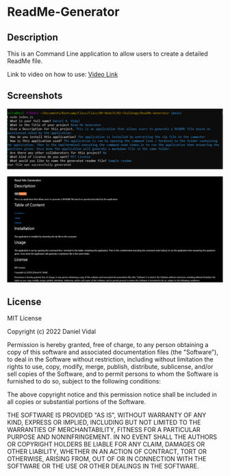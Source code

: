 # ReadMe-Generator

## Description
This is an Command Line application to allow users to create a detailed ReadMe file.

Link to video on how to use: [Video Link](https://drive.google.com/file/d/1hIVas6-zOYIMw9RJsPeAi588SUYnH6Ws/view)

## Screenshots
![Read Me Generator Screenshot](./assets/read-me-screenshot-1.png)

![Read Me Generator Screenshot](./assets/read-me-screenshot-2.png)

## License
MIT License

Copyright (c) 2022 Daniel Vidal

Permission is hereby granted, free of charge, to any person obtaining a copy
of this software and associated documentation files (the "Software"), to deal
in the Software without restriction, including without limitation the rights
to use, copy, modify, merge, publish, distribute, sublicense, and/or sell
copies of the Software, and to permit persons to whom the Software is
furnished to do so, subject to the following conditions:

The above copyright notice and this permission notice shall be included in all
copies or substantial portions of the Software.

THE SOFTWARE IS PROVIDED "AS IS", WITHOUT WARRANTY OF ANY KIND, EXPRESS OR
IMPLIED, INCLUDING BUT NOT LIMITED TO THE WARRANTIES OF MERCHANTABILITY,
FITNESS FOR A PARTICULAR PURPOSE AND NONINFRINGEMENT. IN NO EVENT SHALL THE
AUTHORS OR COPYRIGHT HOLDERS BE LIABLE FOR ANY CLAIM, DAMAGES OR OTHER
LIABILITY, WHETHER IN AN ACTION OF CONTRACT, TORT OR OTHERWISE, ARISING FROM,
OUT OF OR IN CONNECTION WITH THE SOFTWARE OR THE USE OR OTHER DEALINGS IN THE
SOFTWARE.
